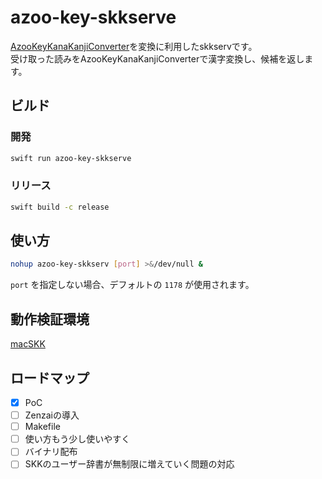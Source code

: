 azoo-key-skkserve
===

[AzooKeyKanaKanjiConverter](https://github.com/azooKey/AzooKeyKanaKanjiConverter)を変換に利用したskkservです。  
受け取った読みをAzooKeyKanaKanjiConverterで漢字変換し、候補を返します。

## ビルド

### 開発

```sh
swift run azoo-key-skkserve
```

### リリース

```sh
swift build -c release
```

## 使い方

```sh
nohup azoo-key-skkserv [port] >&/dev/null &
```

`port` を指定しない場合、デフォルトの `1178` が使用されます。

## 動作検証環境

[macSKK](https://github.com/mtgto/macSKK)

## ロードマップ

- [x] PoC
- [ ] Zenzaiの導入
- [ ] Makefile
- [ ] 使い方もう少し使いやすく
- [ ] バイナリ配布
- [ ] SKKのユーザー辞書が無制限に増えていく問題の対応
